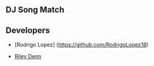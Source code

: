 ## DJ Song Match

## Developers

* [Rodrigo Lopez] (https://github.com/RodrigoLopez18)


* [Riley Denn](https://github.com/riley-1995)

